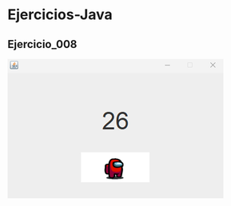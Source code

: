# Ejercicios-Java 

## Ejercicio_008
![image](https://github.com/Hola2077/Ejercicios-Java/blob/main/assets/Ejercicio_008.png)
